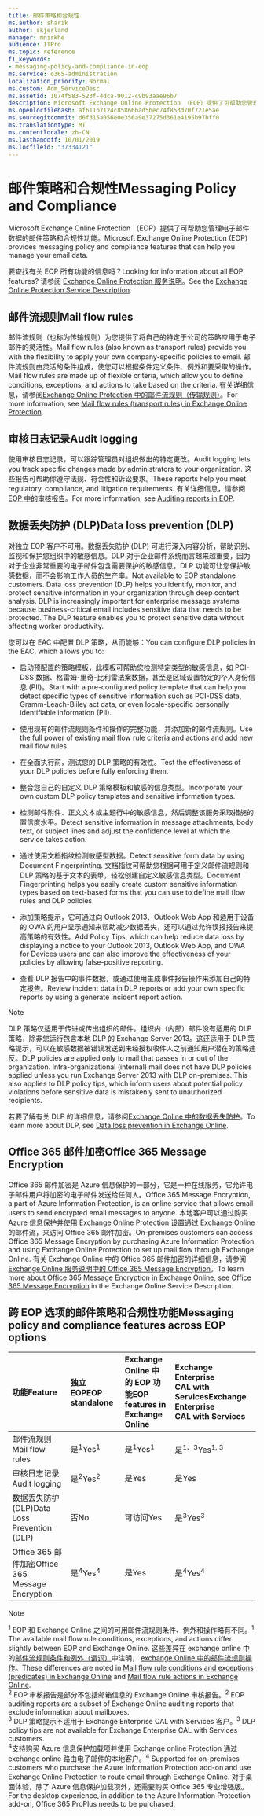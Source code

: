 ```yaml
---
title: 邮件策略和合规性
ms.author: sharik
author: skjerland
manager: mnirkhe
audience: ITPro
ms.topic: reference
f1_keywords:
- messaging-policy-and-compliance-in-eop
ms.service: o365-administration
localization_priority: Normal
ms.custom: Adm_ServiceDesc
ms.assetid: 1074f583-523f-4dca-9012-c9b93aae96b7
description: Microsoft Exchange Online Protection （EOP）提供了可帮助您管理电子邮件数据的邮件策略和合规性功能。
ms.openlocfilehash: af611b7124c85866bad5bec74f853d70f721e5ae
ms.sourcegitcommit: d6f315a056e0e356a9e37275d361e4195b97bff0
ms.translationtype: MT
ms.contentlocale: zh-CN
ms.lasthandoff: 10/01/2019
ms.locfileid: "37334121"
---
```

# <a name="messaging-policy-and-compliance"></a><span data-ttu-id="fdcc2-103">邮件策略和合规性</span><span class="sxs-lookup"><span data-stu-id="fdcc2-103">Messaging Policy and Compliance</span></span>

<span data-ttu-id="fdcc2-104">Microsoft Exchange Online Protection （EOP）提供了可帮助您管理电子邮件数据的邮件策略和合规性功能。</span><span class="sxs-lookup"><span data-stu-id="fdcc2-104">Microsoft Exchange Online Protection (EOP) provides messaging policy and compliance features that can help you manage your email data.</span></span>

<span data-ttu-id="fdcc2-105">要查找有关 EOP 所有功能的信息吗？</span><span class="sxs-lookup"><span data-stu-id="fdcc2-105">Looking for information about all EOP features?</span></span> <span data-ttu-id="fdcc2-106">请参阅 [Exchange Online Protection 服务说明](exchange-online-protection-service-description.md)。</span><span class="sxs-lookup"><span data-stu-id="fdcc2-106">See the [Exchange Online Protection Service Description](exchange-online-protection-service-description.md).</span></span>

## <a name="mail-flow-rules"></a><span data-ttu-id="fdcc2-107">邮件流规则</span><span class="sxs-lookup"><span data-stu-id="fdcc2-107">Mail flow rules</span></span>

<span data-ttu-id="fdcc2-108">邮件流规则（也称为传输规则）为您提供了将自己的特定于公司的策略应用于电子邮件的灵活性。</span><span class="sxs-lookup"><span data-stu-id="fdcc2-108">Mail flow rules (also known as transport rules) provide you with the flexibility to apply your own company-specific policies to email.</span></span> <span data-ttu-id="fdcc2-109">邮件流规则由灵活的条件组成，使您可以根据条件定义条件、例外和要采取的操作。</span><span class="sxs-lookup"><span data-stu-id="fdcc2-109">Mail flow rules are made up of flexible criteria, which allow you to define conditions, exceptions, and actions to take based on the criteria.</span></span> <span data-ttu-id="fdcc2-110">有关详细信息，请参阅[Exchange Online Protection 中的邮件流规则（传输规则）](https://docs.microsoft.com/microsoft-365/security/office-365-security/mail-flow-rules-transport-rules-0)。</span><span class="sxs-lookup"><span data-stu-id="fdcc2-110">For more information, see [Mail flow rules (transport rules) in Exchange Online Protection](https://docs.microsoft.com/microsoft-365/security/office-365-security/mail-flow-rules-transport-rules-0).</span></span>

## <a name="audit-logging"></a><span data-ttu-id="fdcc2-111">审核日志记录</span><span class="sxs-lookup"><span data-stu-id="fdcc2-111">Audit logging</span></span>

<span data-ttu-id="fdcc2-112">使用审核日志记录，可以跟踪管理员对组织做出的特定更改。</span><span class="sxs-lookup"><span data-stu-id="fdcc2-112">Audit logging lets you track specific changes made by administrators to your organization.</span></span> <span data-ttu-id="fdcc2-113">这些报告可帮助你遵守法规、符合性和诉讼要求。</span><span class="sxs-lookup"><span data-stu-id="fdcc2-113">These reports help you meet regulatory, compliance, and litigation requirements.</span></span> <span data-ttu-id="fdcc2-114">有关详细信息，请参阅[EOP 中的审核报告](https://docs.microsoft.com/microsoft-365/security/office-365-security/auditing-reports-in-eop)。</span><span class="sxs-lookup"><span data-stu-id="fdcc2-114">For more information, see [Auditing reports in EOP](https://docs.microsoft.com/microsoft-365/security/office-365-security/auditing-reports-in-eop).</span></span>

## <a name="data-loss-prevention-dlp"></a><span data-ttu-id="fdcc2-115">数据丢失防护 (DLP)</span><span class="sxs-lookup"><span data-stu-id="fdcc2-115">Data loss prevention (DLP)</span></span>

<span data-ttu-id="fdcc2-p104">对独立 EOP 客户不可用。数据丢失防护 (DLP) 可进行深入内容分析，帮助识别、监视和保护您组织中的敏感信息。DLP 对于企业邮件系统而言越来越重要，因为对于企业非常重要的电子邮件包含需要保护的敏感信息。DLP 功能可让您保护敏感数据，而不会影响工作人员的生产率。</span><span class="sxs-lookup"><span data-stu-id="fdcc2-p104">Not available to EOP standalone customers. Data loss prevention (DLP) helps you identify, monitor, and protect sensitive information in your organization through deep content analysis. DLP is increasingly important for enterprise message systems because business-critical email includes sensitive data that needs to be protected. The DLP feature enables you to protect sensitive data without affecting worker productivity.</span></span>

<span data-ttu-id="fdcc2-120">您可以在 EAC 中配置 DLP 策略，从而能够：</span><span class="sxs-lookup"><span data-stu-id="fdcc2-120">You can configure DLP policies in the EAC, which allows you to:</span></span>

- <span data-ttu-id="fdcc2-121">启动预配置的策略模板，此模板可帮助您检测特定类型的敏感信息，如 PCI-DSS 数据、格雷姆-里奇-比利雷法案数据，甚至是区域设置特定的个人身份信息 (PII)。</span><span class="sxs-lookup"><span data-stu-id="fdcc2-121">Start with a pre-configured policy template that can help you detect specific types of sensitive information such as PCI-DSS data, Gramm-Leach-Bliley act data, or even locale-specific personally identifiable information (PII).</span></span>

- <span data-ttu-id="fdcc2-122">使用现有的邮件流规则条件和操作的完整功能，并添加新的邮件流规则。</span><span class="sxs-lookup"><span data-stu-id="fdcc2-122">Use the full power of existing mail flow rule criteria and actions and add new mail flow rules.</span></span>

- <span data-ttu-id="fdcc2-123">在全面执行前，测试您的 DLP 策略的有效性。</span><span class="sxs-lookup"><span data-stu-id="fdcc2-123">Test the effectiveness of your DLP policies before fully enforcing them.</span></span>

- <span data-ttu-id="fdcc2-124">整合您自己的自定义 DLP 策略模板和敏感的信息类型。</span><span class="sxs-lookup"><span data-stu-id="fdcc2-124">Incorporate your own custom DLP policy templates and sensitive information types.</span></span>

- <span data-ttu-id="fdcc2-125">检测邮件附件、正文文本或主题行中的敏感信息，然后调整该服务采取措施的置信度水平。</span><span class="sxs-lookup"><span data-stu-id="fdcc2-125">Detect sensitive information in message attachments, body text, or subject lines and adjust the confidence level at which the service takes action.</span></span>

- <span data-ttu-id="fdcc2-126">通过使用文档指纹检测敏感型数据。</span><span class="sxs-lookup"><span data-stu-id="fdcc2-126">Detect sensitive form data by using Document Fingerprinting.</span></span> <span data-ttu-id="fdcc2-127">文档指纹可帮助您根据可用于定义邮件流规则和 DLP 策略的基于文本的表单，轻松创建自定义敏感信息类型。</span><span class="sxs-lookup"><span data-stu-id="fdcc2-127">Document Fingerprinting helps you easily create custom sensitive information types based on text-based forms that you can use to define mail flow rules and DLP policies.</span></span>

- <span data-ttu-id="fdcc2-128">添加策略提示，它可通过向 Outlook 2013、Outlook Web App 和适用于设备的 OWA 的用户显示通知来帮助减少数据丢失，还可以通过允许误报报告来提高策略的有效性。</span><span class="sxs-lookup"><span data-stu-id="fdcc2-128">Add Policy Tips, which can help reduce data loss by displaying a notice to your Outlook 2013, Outlook Web App, and OWA for Devices users and can also improve the effectiveness of your policies by allowing false-positive reporting.</span></span>

- <span data-ttu-id="fdcc2-129">查看 DLP 报告中的事件数据，或通过使用生成事件报告操作来添加自己的特定报告。</span><span class="sxs-lookup"><span data-stu-id="fdcc2-129">Review incident data in DLP reports or add your own specific reports by using a generate incident report action.</span></span>

> [!NOTE]
> <span data-ttu-id="fdcc2-p106">DLP 策略仅适用于传进或传出组织的邮件。组织内（内部）邮件没有适用的 DLP 策略，除非您运行包含本地 DLP 的 Exchange Server 2013。这还适用于 DLP 策略提示，可以在敏感数据被错误发送到未经授权收件人之前通知用户潜在的策略违反。</span><span class="sxs-lookup"><span data-stu-id="fdcc2-p106">DLP policies are applied only to mail that passes in or out of the organization. Intra-organizational (internal) mail does not have DLP policies applied unless you run Exchange Server 2013 with DLP on-premises. This also applies to DLP policy tips, which inform users about potential policy violations before sensitive data is mistakenly sent to unauthorized recipients.</span></span>

<span data-ttu-id="fdcc2-133">若要了解有关 DLP 的详细信息，请参阅[Exchange Online 中的数据丢失防护](https://docs.microsoft.com/exchange/security-and-compliance/data-loss-prevention/data-loss-prevention)。</span><span class="sxs-lookup"><span data-stu-id="fdcc2-133">To learn more about DLP, see [Data loss prevention in Exchange Online](https://docs.microsoft.com/exchange/security-and-compliance/data-loss-prevention/data-loss-prevention).</span></span>

## <a name="office-365-message-encryption"></a><span data-ttu-id="fdcc2-134">Office 365 邮件加密</span><span class="sxs-lookup"><span data-stu-id="fdcc2-134">Office 365 Message Encryption</span></span>

<span data-ttu-id="fdcc2-135">Office 365 邮件加密是 Azure 信息保护的一部分，它是一种在线服务，它允许电子邮件用户将加密的电子邮件发送给任何人。</span><span class="sxs-lookup"><span data-stu-id="fdcc2-135">Office 365 Message Encryption, a part of Azure Information Protection, is an online service that allows email users to send encrypted email messages to anyone.</span></span> <span data-ttu-id="fdcc2-136">本地客户可以通过购买 Azure 信息保护并使用 Exchange Online Protection 设置通过 Exchange Online 的邮件流，来访问 Office 365 邮件加密。</span><span class="sxs-lookup"><span data-stu-id="fdcc2-136">On-premises customers can access Office 365 Message Encryption by purchasing Azure Information Protection and using Exchange Online Protection to set up mail flow through Exchange Online.</span></span> <span data-ttu-id="fdcc2-137">有关 Exchange Online 中的 Office 365 邮件加密的详细信息，请参阅 [Exchange Online 服务说明中的 Office 365 Message Encryption](../exchange-online-service-description/message-policy-and-compliance.md#office-365-message-encryption)。</span><span class="sxs-lookup"><span data-stu-id="fdcc2-137">To learn more about Office 365 Message Encryption in Exchange Online, see [Office 365 Message Encryption](../exchange-online-service-description/message-policy-and-compliance.md#office-365-message-encryption) in the Exchange Online Service Description.</span></span>

## <a name="messaging-policy-and-compliance-features-across-eop-options"></a><span data-ttu-id="fdcc2-138">跨 EOP 选项的邮件策略和合规性功能</span><span class="sxs-lookup"><span data-stu-id="fdcc2-138">Messaging policy and compliance features across EOP options</span></span>

|<span data-ttu-id="fdcc2-139">**功能**</span><span class="sxs-lookup"><span data-stu-id="fdcc2-139">**Feature**</span></span>|<span data-ttu-id="fdcc2-140">**独立 EOP**</span><span class="sxs-lookup"><span data-stu-id="fdcc2-140">**EOP standalone**</span></span>|<span data-ttu-id="fdcc2-141">**Exchange Online 中<br/>的 EOP 功能**</span><span class="sxs-lookup"><span data-stu-id="fdcc2-141">**EOP features in <br/> Exchange Online**</span></span>|<span data-ttu-id="fdcc2-142">**Exchange Enterprise <br/> CAL with Services**</span><span class="sxs-lookup"><span data-stu-id="fdcc2-142">**Exchange Enterprise <br/> CAL with Services**</span></span>|
|:-----|:-----|:-----|:-----|
|<span data-ttu-id="fdcc2-143">邮件流规则</span><span class="sxs-lookup"><span data-stu-id="fdcc2-143">Mail flow rules</span></span>|<span data-ttu-id="fdcc2-144">是<sup>1</sup></span><span class="sxs-lookup"><span data-stu-id="fdcc2-144">Yes<sup>1</sup></span></span>|<span data-ttu-id="fdcc2-145">是<sup>1</sup></span><span class="sxs-lookup"><span data-stu-id="fdcc2-145">Yes<sup>1</sup></span></span>|<span data-ttu-id="fdcc2-146">是<sup>1、3</sup></span><span class="sxs-lookup"><span data-stu-id="fdcc2-146">Yes<sup>1, 3</sup></span></span>|
|<span data-ttu-id="fdcc2-147">审核日志记录</span><span class="sxs-lookup"><span data-stu-id="fdcc2-147">Audit logging</span></span>|<span data-ttu-id="fdcc2-148">是<sup>2</sup></span><span class="sxs-lookup"><span data-stu-id="fdcc2-148">Yes<sup>2</sup></span></span>|<span data-ttu-id="fdcc2-149">是</span><span class="sxs-lookup"><span data-stu-id="fdcc2-149">Yes</span></span>|<span data-ttu-id="fdcc2-150">是</span><span class="sxs-lookup"><span data-stu-id="fdcc2-150">Yes</span></span>|
|<span data-ttu-id="fdcc2-151">数据丢失防护 (DLP)</span><span class="sxs-lookup"><span data-stu-id="fdcc2-151">Data Loss Prevention (DLP)</span></span>|<span data-ttu-id="fdcc2-152">否</span><span class="sxs-lookup"><span data-stu-id="fdcc2-152">No</span></span>|<span data-ttu-id="fdcc2-153">可访问</span><span class="sxs-lookup"><span data-stu-id="fdcc2-153">Yes</span></span>|<span data-ttu-id="fdcc2-154">是<sup>3</sup></span><span class="sxs-lookup"><span data-stu-id="fdcc2-154">Yes<sup>3</sup></span></span>|
|<span data-ttu-id="fdcc2-155">Office 365 邮件加密</span><span class="sxs-lookup"><span data-stu-id="fdcc2-155">Office 365 Message Encryption</span></span>|<span data-ttu-id="fdcc2-156">是<sup>4</sup></span><span class="sxs-lookup"><span data-stu-id="fdcc2-156">Yes<sup>4</sup></span></span>|<span data-ttu-id="fdcc2-157">是</span><span class="sxs-lookup"><span data-stu-id="fdcc2-157">Yes</span></span>|<span data-ttu-id="fdcc2-158">是<sup>4</sup></span><span class="sxs-lookup"><span data-stu-id="fdcc2-158">Yes<sup>4</sup></span></span>|

> [!NOTE]
> <span data-ttu-id="fdcc2-159"><sup>1</sup> EOP 和 Exchange Online 之间的可用邮件流规则条件、例外和操作略有不同。</span><span class="sxs-lookup"><span data-stu-id="fdcc2-159"><sup>1</sup> The available mail flow rule conditions, exceptions, and actions differ slightly between EOP and Exchange Online.</span></span> <span data-ttu-id="fdcc2-160">这些差异在 exchange online 中的[邮件流规则条件和例外（谓词）](https://docs.microsoft.com/Exchange/security-and-compliance/mail-flow-rules/conditions-and-exceptions)中注明， [exchange Online 中的邮件流规则操作](https://docs.microsoft.com/Exchange/security-and-compliance/mail-flow-rules/mail-flow-rule-actions)。</span><span class="sxs-lookup"><span data-stu-id="fdcc2-160">These differences are noted in [Mail flow rule conditions and exceptions (predicates) in Exchange Online](https://docs.microsoft.com/Exchange/security-and-compliance/mail-flow-rules/conditions-and-exceptions) and [Mail flow rule actions in Exchange Online](https://docs.microsoft.com/Exchange/security-and-compliance/mail-flow-rules/mail-flow-rule-actions).</span></span> <br/>
> <span data-ttu-id="fdcc2-161"><sup>2</sup> EOP 审核报告是部分不包括邮箱信息的 Exchange Online 审核报告。</span><span class="sxs-lookup"><span data-stu-id="fdcc2-161"><sup>2</sup> EOP auditing reports are a subset of Exchange Online auditing reports that exclude information about mailboxes.</span></span> <br/>
> <span data-ttu-id="fdcc2-162"><sup>3</sup> DLP 策略提示不适用于 Exchange Enterprise CAL with Services 客户。</span><span class="sxs-lookup"><span data-stu-id="fdcc2-162"><sup>3</sup> DLP policy tips are not available for Exchange Enterprise CAL with Services customers.</span></span> <br/>
> <span data-ttu-id="fdcc2-163"><sup>4</sup>支持购买 Azure 信息保护加载项并使用 Exchange online Protection 通过 exchange online 路由电子邮件的本地客户。</span><span class="sxs-lookup"><span data-stu-id="fdcc2-163"><sup>4</sup> Supported for on-premises customers who purchase the Azure Information Protection add-on and use Exchange Online Protection to route email through Exchange Online.</span></span> <span data-ttu-id="fdcc2-164">对于桌面体验，除了 Azure 信息保护加载项外，还需要购买 Office 365 专业增强版。</span><span class="sxs-lookup"><span data-stu-id="fdcc2-164">For the desktop experience, in addition to the Azure Information Protection add-on, Office 365 ProPlus needs to be purchased.</span></span> <br/>
